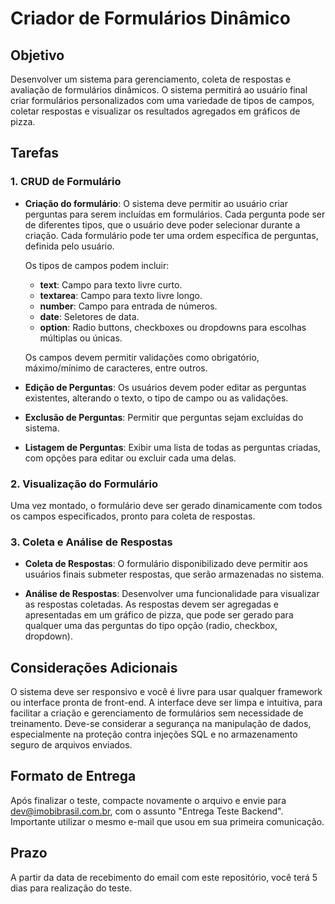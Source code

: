 # Criador de Formulários Dinâmico

## Objetivo

Desenvolver um sistema para gerenciamento, coleta de respostas e avaliação de formulários dinâmicos. O sistema permitirá ao usuário final criar formulários personalizados com uma variedade de tipos de campos, coletar respostas e visualizar os resultados agregados em gráficos de pizza.

## Tarefas

### 1. CRUD de Formulário 

- **Criação do formulário**: O sistema deve permitir ao usuário criar perguntas para serem incluídas em formulários. Cada pergunta pode ser de diferentes tipos, que o usuário deve poder selecionar durante a criação. Cada formulário pode ter uma ordem específica de perguntas, definida pelo usuário.

  Os tipos de campos podem incluir:
  - **text**: Campo para texto livre curto.
  - **textarea**: Campo para texto livre longo.
  - **number**: Campo para entrada de números.
  - **date**: Seletores de data.
  - **option**: Radio buttons, checkboxes ou dropdowns para escolhas múltiplas ou únicas.
  

  Os campos devem permitir validações como obrigatório, máximo/mínimo de caracteres, entre outros.

- **Edição de Perguntas**: Os usuários devem poder editar as perguntas existentes, alterando o texto, o tipo de campo ou as validações.

- **Exclusão de Perguntas**: Permitir que perguntas sejam excluídas do sistema.

- **Listagem de Perguntas**: Exibir uma lista de todas as perguntas criadas, com opções para editar ou excluir cada uma delas.

### 2. Visualização do Formulário

Uma vez montado, o formulário deve ser gerado dinamicamente com todos os campos especificados, pronto para coleta de respostas.

### 3. Coleta e Análise de Respostas

- **Coleta de Respostas**: O formulário disponibilizado deve permitir aos usuários finais submeter respostas, que serão armazenadas no sistema.

- **Análise de Respostas**: Desenvolver uma funcionalidade para visualizar as respostas coletadas. As respostas devem ser agregadas e apresentadas em um gráfico de pizza, que pode ser gerado para qualquer uma das perguntas do tipo opção (radio, checkbox, dropdown).

## Considerações Adicionais

O sistema deve ser responsivo e você é livre para usar qualquer framework ou interface pronta de front-end. A interface deve ser limpa e intuitiva, para facilitar a criação e gerenciamento de formulários sem necessidade de treinamento. Deve-se considerar a segurança na manipulação de dados, especialmente na proteção contra injeções SQL e no armazenamento seguro de arquivos enviados.

## Formato de Entrega

Após finalizar o teste, compacte novamente o arquivo e envie para dev@imobibrasil.com.br, com o assunto "Entrega Teste Backend". Importante utilizar o mesmo e-mail que usou em sua primeira comunicação.

## Prazo

A partir da data de recebimento do email com este repositório, você terá 5 dias para realização do teste.
